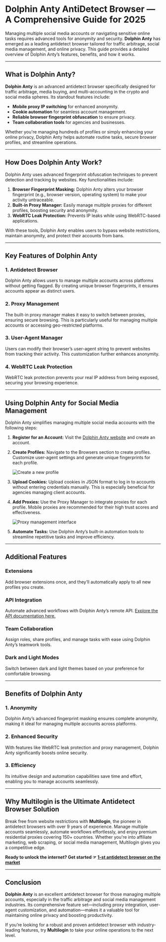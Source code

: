 # Dolphin Anty AntiDetect Browser — A Comprehensive Guide for 2025

Managing multiple social media accounts or navigating sensitive online tasks requires advanced tools for anonymity and security. **Dolphin Anty** has emerged as a leading antidetect browser tailored for traffic arbitrage, social media management, and online privacy. This guide provides a detailed overview of Dolphin Anty’s features, benefits, and how it works.

---

## What is Dolphin Anty?

**Dolphin Anty** is an advanced antidetect browser specifically designed for traffic arbitrage, media buying, and multi-accounting in the crypto and social media spheres. Its standout features include:

- **Mobile proxy IP switching** for enhanced anonymity.
- **Cookie automation** for seamless account management.
- **Reliable browser fingerprint obfuscation** to ensure privacy.
- **Team collaboration tools** for agencies and businesses.

Whether you're managing hundreds of profiles or simply enhancing your online privacy, Dolphin Anty helps automate routine tasks, secure browser profiles, and streamline operations.

---

## How Does Dolphin Anty Work?

Dolphin Anty uses advanced fingerprint obfuscation techniques to prevent detection and tracking by websites. Key functionalities include:

1. **Browser Fingerprint Masking:** Dolphin Anty alters your browser fingerprint (e.g., browser version, operating system) to make your activity untraceable.
2. **Built-in Proxy Manager:** Easily manage multiple proxies for different profiles, boosting security and anonymity.
3. **WebRTC Leak Protection:** Prevents IP leaks while using WebRTC-based applications.

With these tools, Dolphin Anty enables users to bypass website restrictions, maintain anonymity, and protect their accounts from bans.

---

## Key Features of Dolphin Anty

### 1. Antidetect Browser
Dolphin Anty allows users to manage multiple accounts across platforms without getting flagged. By creating unique browser fingerprints, it ensures accounts appear as distinct users.

### 2. Proxy Management
The built-in proxy manager makes it easy to switch between proxies, ensuring secure browsing. This is particularly useful for managing multiple accounts or accessing geo-restricted platforms.

### 3. User-Agent Manager
Users can modify their browser’s user-agent string to prevent websites from tracking their activity. This customization further enhances anonymity.

### 4. WebRTC Leak Protection
WebRTC leak protection prevents your real IP address from being exposed, securing your browsing experience.

---

## Using Dolphin Anty for Social Media Management

Dolphin Anty simplifies managing multiple social media accounts with the following steps:

1. **Register for an Account:**
   Visit the [Dolphin Anty website](https://anty.dolphin.ru.com/en/) and create an account.

2. **Create Profiles:**
   Navigate to the Browsers section to create profiles. Customize user-agent settings and generate unique fingerprints for each profile.

   ![Create a new profile](https://thesocialproxy.com/wp-content/uploads/2023/05/d2.png)

3. **Upload Cookies:**
   Upload cookies in JSON format to log in to accounts without entering credentials manually. This is especially beneficial for agencies managing client accounts.

4. **Add Proxies:**
   Use the Proxy Manager to integrate proxies for each profile. Mobile proxies are recommended for their high trust scores and effectiveness.

   ![Proxy management interface](https://thesocialproxy.com/wp-content/uploads/2023/05/d13.png)

5. **Automate Tasks:**
   Use Dolphin Anty’s built-in automation tools to streamline repetitive tasks and improve efficiency.

---

## Additional Features

### Extensions
Add browser extensions once, and they’ll automatically apply to all new profiles you create.

### API Integration
Automate advanced workflows with Dolphin Anty’s remote API. [Explore the API documentation here.](https://documenter.getpostman.com/view/15402503/Tzm8Fb5f)

### Team Collaboration
Assign roles, share profiles, and manage tasks with ease using Dolphin Anty’s teamwork tools.

### Dark and Light Modes
Switch between dark and light themes based on your preference for comfortable browsing.

---

## Benefits of Dolphin Anty

### 1. Anonymity
Dolphin Anty’s advanced fingerprint masking ensures complete anonymity, making it ideal for managing multiple accounts across platforms.

### 2. Enhanced Security
With features like WebRTC leak protection and proxy management, Dolphin Anty significantly boosts online security.

### 3. Efficiency
Its intuitive design and automation capabilities save time and effort, enabling you to manage accounts seamlessly.

---

## Why Multilogin is the Ultimate Antidetect Browser Solution

Break free from website restrictions with **Multilogin**, the pioneer in antidetect browsers with over 9 years of experience. Manage multiple accounts seamlessly, automate workflows effortlessly, and enjoy premium residential proxies covering 150+ countries. Whether you're into affiliate marketing, web scraping, or social media management, Multilogin gives you a competitive edge.

**Ready to unlock the internet? Get started ☞ [1-st antidetect browser on the market](https://bit.ly/multIlogin)**

---

## Conclusion

**Dolphin Anty** is an excellent antidetect browser for those managing multiple accounts, especially in the traffic arbitrage and social media management industries. Its comprehensive feature set—including proxy integration, user-agent customization, and automation—makes it a valuable tool for maintaining online privacy and boosting productivity.

If you’re looking for a robust and proven antidetect browser with industry-leading features, try **Multilogin** to take your online operations to the next level.
